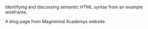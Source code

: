 Identifying and discussing semantic HTML syntax from an example wireframe.

A blog page from Magnimind Academys website.